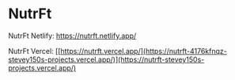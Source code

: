 # NutrFt

NutrFt Netlify: https://nutrft.netlify.app/

NutrFt Vercel: [[https://nutrft.vercel.app/](https://nutrft-4176kfnqz-stevey150s-projects.vercel.app/)](https://nutrft-stevey150s-projects.vercel.app/)
